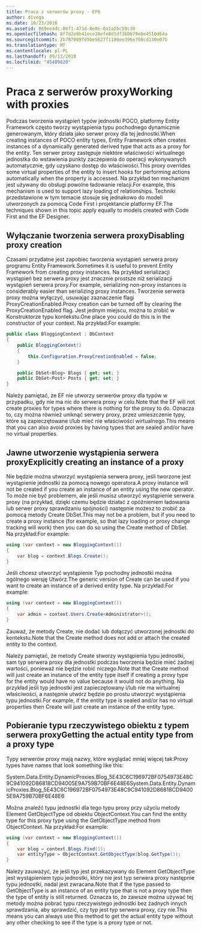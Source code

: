 ```yaml
---
title: Praca z serwerów proxy - EF6
author: divega
ms.date: 10/23/2016
ms.assetid: 869ee4dc-06f1-471d-8e0e-0a1a2bc59c30
ms.openlocfilehash: 8f7d2e8b41ece28efe8d1df3b0679e6e4510d64a
ms.sourcegitcommit: 2b787009fd5be5627f1189ee396e708cd130e07b
ms.translationtype: MT
ms.contentlocale: pl-PL
ms.lasthandoff: 09/13/2018
ms.locfileid: "45489820"
---
```

# <a name="working-with-proxies"></a><span data-ttu-id="7a80e-102">Praca z serwerów proxy</span><span class="sxs-lookup"><span data-stu-id="7a80e-102">Working with proxies</span></span>
<span data-ttu-id="7a80e-103">Podczas tworzenia wystąpień typów jednostki POCO, platformy Entity Framework często tworzy wystąpienia typu pochodnego dynamicznie generowanym, który działa jako serwer proxy dla tej jednostki.</span><span class="sxs-lookup"><span data-stu-id="7a80e-103">When creating instances of POCO entity types, Entity Framework often creates instances of a dynamically generated derived type that acts as a proxy for the entity.</span></span> <span data-ttu-id="7a80e-104">Ten serwer proxy zastępuje niektóre właściwości wirtualnego jednostka do wstawienia punkty zaczepienia do operacji wykonywanych automatycznie, gdy uzyskano dostęp do właściwości.</span><span class="sxs-lookup"><span data-stu-id="7a80e-104">This proxy overrides some virtual properties of the entity to insert hooks for performing actions automatically when the property is accessed.</span></span> <span data-ttu-id="7a80e-105">Na przykład ten mechanizm jest używany do obsługi powolne ładowanie relacji.</span><span class="sxs-lookup"><span data-stu-id="7a80e-105">For example, this mechanism is used to support lazy loading of relationships.</span></span> <span data-ttu-id="7a80e-106">Techniki przedstawione w tym temacie stosuje się jednakowo do modeli utworzonych za pomocą Code First i projektancie platformy EF.</span><span class="sxs-lookup"><span data-stu-id="7a80e-106">The techniques shown in this topic apply equally to models created with Code First and the EF Designer.</span></span>  

## <a name="disabling-proxy-creation"></a><span data-ttu-id="7a80e-107">Wyłączanie tworzenia serwera proxy</span><span class="sxs-lookup"><span data-stu-id="7a80e-107">Disabling proxy creation</span></span>  

<span data-ttu-id="7a80e-108">Czasami przydatne jest zapobiec tworzenia wystąpień serwera proxy programu Entity Framework.</span><span class="sxs-lookup"><span data-stu-id="7a80e-108">Sometimes it is useful to prevent Entity Framework from creating proxy instances.</span></span> <span data-ttu-id="7a80e-109">Na przykład serializacji wystąpień bez serwera proxy jest znacznie prostsze niż serializacji wystąpień serwera proxy.</span><span class="sxs-lookup"><span data-stu-id="7a80e-109">For example, serializing non-proxy instances is considerably easier than serializing proxy instances.</span></span> <span data-ttu-id="7a80e-110">Tworzenie serwera proxy można wyłączyć, usuwając zaznaczenie flagi ProxyCreationEnabled.</span><span class="sxs-lookup"><span data-stu-id="7a80e-110">Proxy creation can be turned off by clearing the ProxyCreationEnabled flag.</span></span> <span data-ttu-id="7a80e-111">Jest jednym miejscu, można to zrobić w Konstruktorze typu kontekstu.</span><span class="sxs-lookup"><span data-stu-id="7a80e-111">One place you could do this is in the constructor of your context.</span></span> <span data-ttu-id="7a80e-112">Na przykład:</span><span class="sxs-lookup"><span data-stu-id="7a80e-112">For example:</span></span>  

``` csharp
public class BloggingContext : DbContext
{
    public BloggingContext()
    {
        this.Configuration.ProxyCreationEnabled = false;
    }  

    public DbSet<Blog> Blogs { get; set; }
    public DbSet<Post> Posts { get; set; }
}
```  

<span data-ttu-id="7a80e-113">Należy pamiętać, że EF nie utworzy serwerów proxy dla typów w przypadku, gdy nie ma nic do serwera proxy w celu.</span><span class="sxs-lookup"><span data-stu-id="7a80e-113">Note that the EF will not create proxies for types where there is nothing for the proxy to do.</span></span> <span data-ttu-id="7a80e-114">Oznacza to, czy można również uniknąć serwery proxy, przez umieszczenie typy, które są zapieczętowane i/lub mieć nie właściwości wirtualnego.</span><span class="sxs-lookup"><span data-stu-id="7a80e-114">This means that you can also avoid proxies by having types that are sealed and/or have no virtual properties.</span></span>  

## <a name="explicitly-creating-an-instance-of-a-proxy"></a><span data-ttu-id="7a80e-115">Jawne utworzenie wystąpienia serwera proxy</span><span class="sxs-lookup"><span data-stu-id="7a80e-115">Explicitly creating an instance of a proxy</span></span>  

<span data-ttu-id="7a80e-116">Nie będzie można utworzyć wystąpienia serwera proxy, jeśli tworzone jest wystąpienie jednostki za pomocą nowego operatora.</span><span class="sxs-lookup"><span data-stu-id="7a80e-116">A proxy instance will not be created if you create an instance of an entity using the new operator.</span></span> <span data-ttu-id="7a80e-117">To może nie być problemem, ale jeśli musisz utworzyć wystąpienie serwera proxy (na przykład, dzięki czemu będzie działać z opóźnieniem ładowania lub serwer proxy sprawdzaniu spójności) następnie możesz to zrobić za pomocą metody Create DbSet.</span><span class="sxs-lookup"><span data-stu-id="7a80e-117">This may not be a problem, but if you need to create a proxy instance (for example, so that lazy loading or proxy change tracking will work) then you can do so using the Create method of DbSet.</span></span> <span data-ttu-id="7a80e-118">Na przykład:</span><span class="sxs-lookup"><span data-stu-id="7a80e-118">For example:</span></span>  

``` csharp
using (var context = new BloggingContext())
{
    var blog = context.Blogs.Create();
}
```  

<span data-ttu-id="7a80e-119">Jeśli chcesz utworzyć wystąpienie Typ pochodny jednostki można ogólnego wersję Utwórz.</span><span class="sxs-lookup"><span data-stu-id="7a80e-119">The generic version of Create can be used if you want to create an instance of a derived entity type.</span></span> <span data-ttu-id="7a80e-120">Na przykład:</span><span class="sxs-lookup"><span data-stu-id="7a80e-120">For example:</span></span>  

``` csharp
using (var context = new BloggingContext())
{
    var admin = context.Users.Create<Administrator>();
}
```  

<span data-ttu-id="7a80e-121">Zauważ, że metody Create, nie dodać lub dołączyć utworzonej jednostki do kontekstu.</span><span class="sxs-lookup"><span data-stu-id="7a80e-121">Note that the Create method does not add or attach the created entity to the context.</span></span>  

<span data-ttu-id="7a80e-122">Należy pamiętać, że metody Create stworzy wystąpienia typu jednostki, sam typ serwera proxy dla jednostki podczas tworzenia będzie mieć żadnej wartości, ponieważ nie będzie robić niczego.</span><span class="sxs-lookup"><span data-stu-id="7a80e-122">Note that the Create method will just create an instance of the entity type itself if creating a proxy type for the entity would have no value because it would not do anything.</span></span> <span data-ttu-id="7a80e-123">Na przykład jeśli typ jednostki jest zapieczętowany i/lub nie ma wirtualnej właściwości, a następnie utwórz będzie po prostu utworzyć wystąpienia typu jednostki.</span><span class="sxs-lookup"><span data-stu-id="7a80e-123">For example, if the entity type is sealed and/or has no virtual properties then Create will just create an instance of the entity type.</span></span>  

## <a name="getting-the-actual-entity-type-from-a-proxy-type"></a><span data-ttu-id="7a80e-124">Pobieranie typu rzeczywistego obiektu z typem serwera proxy</span><span class="sxs-lookup"><span data-stu-id="7a80e-124">Getting the actual entity type from a proxy type</span></span>  

<span data-ttu-id="7a80e-125">Typy serwerów proxy mają nazwy, które wyglądać mniej więcej tak:</span><span class="sxs-lookup"><span data-stu-id="7a80e-125">Proxy types have names that look something like this:</span></span>  

<span data-ttu-id="7a80e-126">System.Data.Entity.DynamicProxies.Blog_5E43C6C196972BF0754973E48C9C941092D86818CD94005E9A759B70BF6E48E6</span><span class="sxs-lookup"><span data-stu-id="7a80e-126">System.Data.Entity.DynamicProxies.Blog_5E43C6C196972BF0754973E48C9C941092D86818CD94005E9A759B70BF6E48E6</span></span>  

<span data-ttu-id="7a80e-127">Można znaleźć typu jednostki dla tego typu proxy przy użyciu metody Element GetObjectType od obiektu ObjectContext.</span><span class="sxs-lookup"><span data-stu-id="7a80e-127">You can find the entity type for this proxy type using the GetObjectType method from ObjectContext.</span></span> <span data-ttu-id="7a80e-128">Na przykład:</span><span class="sxs-lookup"><span data-stu-id="7a80e-128">For example:</span></span>  

``` csharp
using (var context = new BloggingContext())
{
    var blog = context.Blogs.Find(1);
    var entityType = ObjectContext.GetObjectType(blog.GetType());
}
```  

<span data-ttu-id="7a80e-129">Należy zauważyć, że jeśli typ jest przekazywany do Element GetObjectType jest wystąpieniem typu jednostki, który nie jest typ serwera proxy następnie typu jednostki, nadal jest zwracana.</span><span class="sxs-lookup"><span data-stu-id="7a80e-129">Note that if the type passed to GetObjectType is an instance of an entity type that is not a proxy type then the type of entity is still returned.</span></span> <span data-ttu-id="7a80e-130">Oznacza to, że zawsze można używać tej metody można pobrać typu rzeczywistego jednostki bez żadnych innych sprawdzania, aby sprawdzić, czy typ jest typ serwera proxy, czy nie.</span><span class="sxs-lookup"><span data-stu-id="7a80e-130">This means you can always use this method to get the actual entity type without any other checking to see if the type is a proxy type or not.</span></span>  
